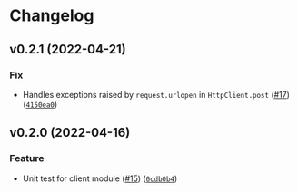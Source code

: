 # Changelog

<!--next-version-placeholder-->

## v0.2.1 (2022-04-21)
### Fix
* Handles exceptions raised by `request.urlopen` in `HttpClient.post` ([#17](https://github.com/amplitude/Amplitude-Python/issues/17)) ([`4150ea0`](https://github.com/amplitude/Amplitude-Python/commit/4150ea000bb9c67f630c99df4bdf40b8f6fde568))

## v0.2.0 (2022-04-16)
### Feature
* Unit test for client module ([#15](https://github.com/amplitude/Amplitude-Python/issues/15)) ([`0cdb0b4`](https://github.com/amplitude/Amplitude-Python/commit/0cdb0b46bcde7b974791d10f0d4ff42c842fe42b))
